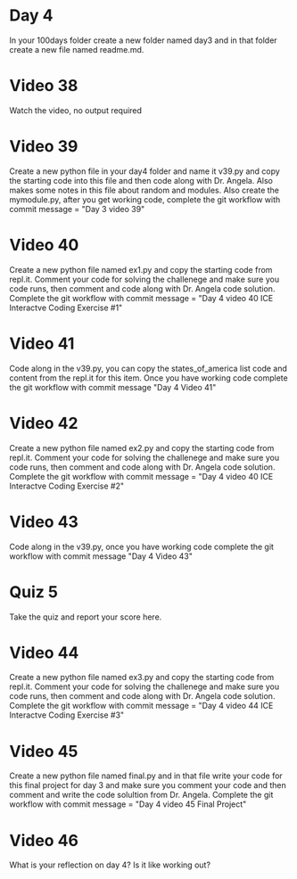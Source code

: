 # Day 4
In your 100days folder create a new folder named day3 and in that folder create a new file named readme.md.

# Video 38
Watch the video, no output required

# Video 39
Create a new python file in your day4 folder and name it v39.py and copy the starting code into this file and then code along with Dr. Angela.  Also makes some notes in this file about random and modules.  Also create the mymodule.py, after you get working code, complete the git workflow with commit message = "Day 3 video 39"

# Video 40
Create a new python file named ex1.py and copy the starting code from repl.it.  Comment your code for solving the challenege and make sure you code runs, then comment and code along with Dr. Angela code solution.  
Complete the git workflow with commit message = "Day 4 video 40 ICE Interactve Coding Exercise #1"

# Video 41
Code along in the v39.py, you can copy the states_of_america list code and content from the repl.it for this item.  Once you have working code complete the git workflow with commit message "Day 4 Video 41"

# Video 42
Create a new python file named ex2.py and copy the starting code from repl.it.  Comment your code for solving the challenege and make sure you code runs, then comment and code along with Dr. Angela code solution.  
Complete the git workflow with commit message = "Day 4 video 40 ICE Interactve Coding Exercise #2"

# Video 43
Code along in the v39.py, once you have working code complete the git workflow with commit message "Day 4 Video 43"

# Quiz 5
Take the quiz and report your score here. 

# Video 44
Create a new python file named ex3.py and copy the starting code from repl.it.  Comment your code for solving the challenege and make sure you code runs, then comment and code along with Dr. Angela code solution.  
Complete the git workflow with commit message = "Day 4 video 44 ICE Interactve Coding Exercise #3"

# Video 45 
Create a new python file named final.py and in that file write your code for this final project for day 3 and make sure you comment your code and then comment and write the code solultion from Dr. Angela.  Complete the git workflow with commit message = "Day 4 video 45 Final Project"

# Video 46
What is your reflection on day 4? Is it like working out?